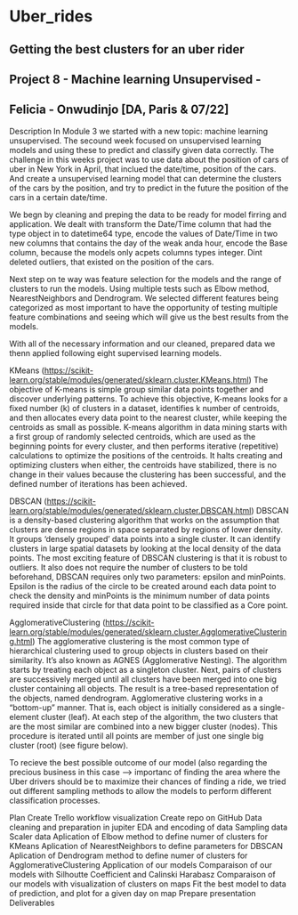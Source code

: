 # Uber_rides
## Getting the best clusters for an uber rider
## Project 8 - Machine learning Unsupervised -
## Felicia - Onwudinjo [DA, Paris & 07/22]

Description
In Module 3 we started with a new topic: machine learning unsupervised. The secound week focused on unsupervised learning models and using these to predict and classify given data correctly. The challenge in this weeks project was to use data about the position of cars of uber in New York in April, that inclued the date/time, position of the cars. And create a unsupervised learning model that can determine the clusters of the cars by the position, and try to predict in the future the position of the cars in a certain date/time.

We begn by cleaning and preping the data to be ready for model firring and application. We dealt with transform the Date/Time column that had the type object in to datetime64 type, encode the values of Date/Time in two new columns that contains the day of the weak anda hour, encode the Base column, because the models only acpets columns types integer. Dint deleted outliers, that existed on the position of the cars.

Next step on te way was feature selection for the models and the range of clusters to run the models. Using multiple tests such as Elbow method, NearestNeighbors and Dendrogram. We selected different features being categorized as most important to have the opportunity of testing multiple feature combinations and seeing which will give us the best results from the models.

With all of the necessary information and our cleaned, prepared data we thenn applied following eight supervised learning models.

KMeans (https://scikit-learn.org/stable/modules/generated/sklearn.cluster.KMeans.html) The objective of K-means is simple group similar data points together and discover underlying patterns. To achieve this objective, K-means looks for a fixed number (k) of clusters in a dataset, identifies k number of centroids, and then allocates every data point to the nearest cluster, while keeping the centroids as small as possible. K-means algorithm in data mining starts with a first group of randomly selected centroids, which are used as the beginning points for every cluster, and then performs iterative (repetitive) calculations to optimize the positions of the centroids. It halts creating and optimizing clusters when either, the centroids have stabilized, there is no change in their values because the clustering has been successful, and the defined number of iterations has been achieved.

DBSCAN (https://scikit-learn.org/stable/modules/generated/sklearn.cluster.DBSCAN.html) DBSCAN is a density-based clustering algorithm that works on the assumption that clusters are dense regions in space separated by regions of lower density. It groups ‘densely grouped’ data points into a single cluster. It can identify clusters in large spatial datasets by looking at the local density of the data points. The most exciting feature of DBSCAN clustering is that it is robust to outliers. It also does not require the number of clusters to be told beforehand, DBSCAN requires only two parameters: epsilon and minPoints. Epsilon is the radius of the circle to be created around each data point to check the density and minPoints is the minimum number of data points required inside that circle for that data point to be classified as a Core point.

AgglomerativeClustering (https://scikit-learn.org/stable/modules/generated/sklearn.cluster.AgglomerativeClustering.html) The agglomerative clustering is the most common type of hierarchical clustering used to group objects in clusters based on their similarity. It’s also known as AGNES (Agglomerative Nesting). The algorithm starts by treating each object as a singleton cluster. Next, pairs of clusters are successively merged until all clusters have been merged into one big cluster containing all objects. The result is a tree-based representation of the objects, named dendrogram. Agglomerative clustering works in a “bottom-up” manner. That is, each object is initially considered as a single-element cluster (leaf). At each step of the algorithm, the two clusters that are the most similar are combined into a new bigger cluster (nodes). This procedure is iterated until all points are member of just one single big cluster (root) (see figure below).

To recieve the best possible outcome of our model (also regarding the precious business in this case --> importanc of finding the area where the Uber drivers should be to maximize their chances of finding a ride, we tried out different sampling methods to allow the models to perform different classification processes.

Plan
Create Trello workflow visualization
Create repo on GitHub
Data cleaning and preparation in jupiter
EDA and encoding of data
Sampling data
Scaler data
Aplication of Elbow method to define numer of clusters for KMeans
Aplication of NearestNeighbors to define parameters for DBSCAN
Aplication of Dendrogram method to define numer of clusters for AgglomerativeClustering
Application of our models
Comparaison of our models with Silhoutte Coefficient and Calinski Harabasz
Comparaison of our models with visualization of clusters on maps
Fit the best model to data of prediction, and plot for a given day on map
Prepare presentation
Deliverables
